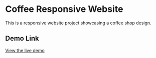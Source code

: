 # Coffee Responsive Website

This is a responsive website project showcasing a coffee shop design.

## Demo Link

[View the live demo](https://afxxl.github.io/Coffee-Responsive-/)
